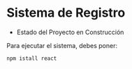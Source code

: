 <h1>Sistema de Registro</h1>

- Estado del Proyecto en Construcción

Para ejecutar el sistema, debes poner:

```npm istall react```
